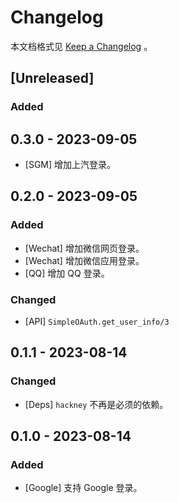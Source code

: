 # Changelog

本文档格式见 [Keep a Changelog](https://keepachangelog.com/en/1.0.0/) 。

## [Unreleased]

### Added

## 0.3.0 - 2023-09-05

- [SGM] 增加上汽登录。

## 0.2.0 - 2023-09-05

### Added

- [Wechat] 增加微信网页登录。
- [Wechat] 增加微信应用登录。
- [QQ] 增加 QQ 登录。

### Changed

- [API] `SimpleOAuth.get_user_info/3`

## 0.1.1 - 2023-08-14

### Changed

- [Deps] `hackney` 不再是必须的依赖。

## 0.1.0 - 2023-08-14

### Added

- [Google] 支持 Google 登录。
